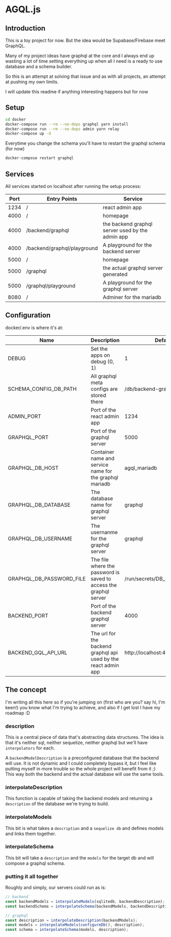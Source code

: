 # AGQL.js

## Introduction

This is a toy project for now. But the idea would be Supabase/Firebase meet GraphQL.

Many of my project ideas have graphql at the core and I always end up wasting a lot of time setting everything up when all I need is a ready to use database and a schema builder.

So this is an attempt at solving that issue and as with all projects, an attempt at pushing my own limits.

I will update this readme if anything interesting happens but for now

## Setup

```sh
cd docker
docker-compose run --rm --no-deps graphql yarn install
docker-compose run --rm --no-deps admin yarn relay
docker-compose up -d
```

Everytime you change the schema you'll have to restart the graphql schema (for now)

```sh
docker-compose restart graphql
```

## Services

All services started on localhost after running the setup process:

| Port | Entry Points                | Service                                          |
| ---- | --------------------------- | ------------------------------------------------ |
| 1234 | /                           | react admin app                                  |
| 4000 | /                           | homepage                                         |
| 4000 | /backend/graphql            | the backend graphql server used by the admin app |
| 4000 | /backend/graphql/playground | A playground for the backend server              |
| 5000 | /                           | homepage                                         |
| 5000 | /graphql                    | the actual graphql server generated              |
| 5000 | /graphql/playground         | A playground for the graphql server              |
| 8080 | /                           | Adminer for the mariadb                          |

## Configuration

docker/.env is where it's at:

| Name                     | Description                                                       | Default value                         |
| ------------------------ | ----------------------------------------------------------------- | ------------------------------------- |
| DEBUG                    | Set the apps on debug (0, 1)                                      | 1                                     |
| SCHEMA_CONFIG_DB_PATH    | All graphql meta configs are stored there                         | /db/backend-graphql.sqlite3           |
| ADMIN_PORT               | Port of the react admin app                                       | 1234                                  |
| GRAPHQL_PORT             | Port of the graphql server                                        | 5000                                  |
| GRAPHQL_DB_HOST          | Container name and service name for the graphql mariadb           | agql_mariadb                          |
| GRAPHQL_DB_DATABASE      | The database name for graphql server                              | graphql                               |
| GRAPHQL_DB_USERNAME      | The usernanme for the graphql server                              | graphql                               |
| GRAPHQL_DB_PASSWORD_FILE | The file where the password is saved to access the graphql server | /run/secrets/DB_ROOT_PASSWORD         |
| BACKEND_PORT             | Port of the backend graphql server                                | 4000                                  |
| BACKEND_GQL_API_URL      | The url for the backend graphql api used by the react admin app   | http://localhost:4000/backend/graphql |

## The concept

I'm writing all this here so if you're jumping on (first who are you? say hi, I'm keen!) you know what I'm trying to achieve, and also if I get lost I have my roadmap :D

### description

This is a central piece of data that's abstracting data structures. The idea is that it's neither sql, neither sequelize, neither graphql but we'll have `interpolators` for each.

A `backendModelDescription` is a preconfigured database that the backend will use. It is not dynamic and I could completely bypass it, but I feel like putting myself in more trouble so the whole project will benefit from it ;) This way both the backend and the actual database will use the same tools.

### interpolateDescription

This function is capable of taking the backend models and returning a `description` of the database we're trying to build.

### interpolateModels

This bit is what takes a `description` and a `sequelize db` and defines models and links them together.

### interpolateSchema

This bit will take a `description` and the `models` for the target db and will compose a graphql schema.

### putting it all together

Roughly and simply, our servers could run as is:

```jsx
// backend
const backendModels = interpolateModels(sqlitedb, backendDescription);
const backendSchema = interpolateSchema(backendModels, backendDescription);

// graphql
const description = interpolateDescription(backendModels);
const models = interpolateModels(configureDb(), description);
const schema = interpolateSchema(models, description);
```
